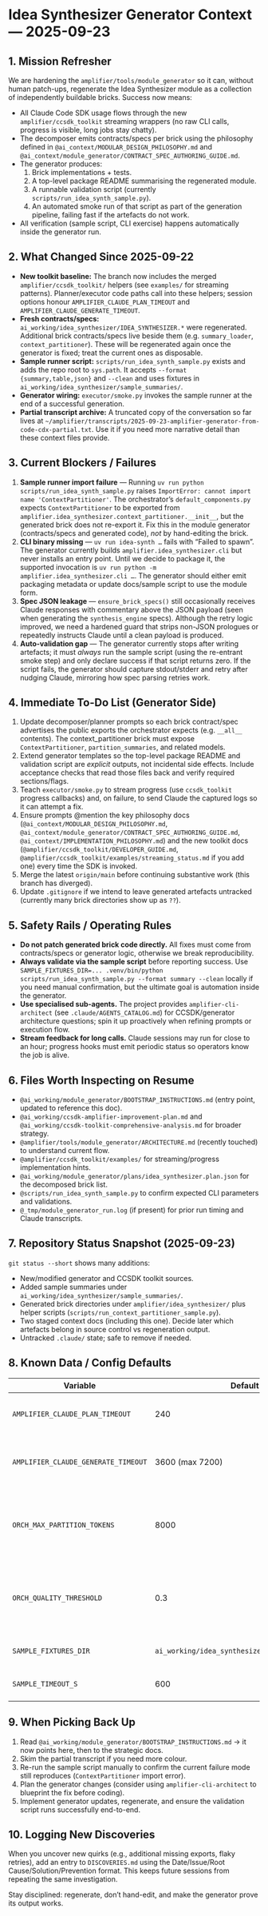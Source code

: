 # Idea Synthesizer Generator Context — 2025-09-23

## 1. Mission Refresher
We are hardening the `amplifier/tools/module_generator` so it can, without human patch-ups, regenerate the Idea Synthesizer module as a collection of independently buildable bricks. Success now means:
- All Claude Code SDK usage flows through the new `amplifier/ccsdk_toolkit` streaming wrappers (no raw CLI calls, progress is visible, long jobs stay chatty).
- The decomposer emits contracts/specs per brick using the philosophy defined in `@ai_context/MODULAR_DESIGN_PHILOSOPHY.md` and `@ai_context/module_generator/CONTRACT_SPEC_AUTHORING_GUIDE.md`.
- The generator produces:
  1. Brick implementations + tests.
  2. A top-level package README summarising the regenerated module.
  3. A runnable validation script (currently `scripts/run_idea_synth_sample.py`).
  4. An automated smoke run of that script as part of the generation pipeline, failing fast if the artefacts do not work.
- All verification (sample script, CLI exercise) happens automatically inside the generator run.

## 2. What Changed Since 2025-09-22
- **New toolkit baseline:** The branch now includes the merged `amplifier/ccsdk_toolkit/` helpers (see `examples/` for streaming patterns). Planner/executor code paths call into these helpers; session options honour `AMPLIFIER_CLAUDE_PLAN_TIMEOUT` and `AMPLIFIER_CLAUDE_GENERATE_TIMEOUT`.
- **Fresh contracts/specs:** `ai_working/idea_synthesizer/IDEA_SYNTHESIZER.*` were regenerated. Additional brick contracts/specs live beside them (e.g. `summary_loader`, `context_partitioner`). These will be regenerated again once the generator is fixed; treat the current ones as disposable.
- **Sample runner script:** `scripts/run_idea_synth_sample.py` exists and adds the repo root to `sys.path`. It accepts `--format {summary,table,json}` and `--clean` and uses fixtures in `ai_working/idea_synthesizer/sample_summaries/`.
- **Generator wiring:** `executor/smoke.py` invokes the sample runner at the end of a successful generation.
- **Partial transcript archive:** A truncated copy of the conversation so far lives at `~/amplifier/transcripts/2025-09-23-amplifier-generator-from-code-cdx-partial.txt`. Use it if you need more narrative detail than these context files provide.

## 3. Current Blockers / Failures
1. **Sample runner import failure** — Running `uv run python scripts/run_idea_synth_sample.py` raises `ImportError: cannot import name 'ContextPartitioner'`. The orchestrator’s `default_components.py` expects `ContextPartitioner` to be exported from `amplifier.idea_synthesizer.context_partitioner.__init__`, but the generated brick does not re-export it. Fix this in the module generator (contracts/specs and generated code), *not* by hand-editing the brick.
2. **CLI binary missing** — `uv run idea-synth …` fails with “Failed to spawn”. The generator currently builds `amplifier.idea_synthesizer.cli` but never installs an entry point. Until we decide to package it, the supported invocation is `uv run python -m amplifier.idea_synthesizer.cli …`. The generator should either emit packaging metadata or update docs/sample script to use the module form.
3. **Spec JSON leakage** — `ensure_brick_specs()` still occasionally receives Claude responses with commentary above the JSON payload (seen when generating the `synthesis_engine` specs). Although the retry logic improved, we need a hardened guard that strips non-JSON prologues or repeatedly instructs Claude until a clean payload is produced.
4. **Auto-validation gap** — The generator currently stops after writing artefacts; it must *always* run the sample script (using the re-entrant smoke step) and only declare success if that script returns zero. If the script fails, the generator should capture stdout/stderr and retry after nudging Claude, mirroring how spec parsing retries work.

## 4. Immediate To-Do List (Generator Side)
1. Update decomposer/planner prompts so each brick contract/spec advertises the public exports the orchestrator expects (e.g. `__all__` contents). The context_partitioner brick must expose `ContextPartitioner`, `partition_summaries`, and related models.
2. Extend generator templates so the top-level package README and validation script are *explicit* outputs, not incidental side effects. Include acceptance checks that read those files back and verify required sections/flags.
3. Teach `executor/smoke.py` to stream progress (use `ccsdk_toolkit` progress callbacks) and, on failure, to send Claude the captured logs so it can attempt a fix.
4. Ensure prompts @mention the key philosophy docs (`@ai_context/MODULAR_DESIGN_PHILOSOPHY.md`, `@ai_context/module_generator/CONTRACT_SPEC_AUTHORING_GUIDE.md`, `@ai_context/IMPLEMENTATION_PHILOSOPHY.md`) and the new toolkit docs (`@amplifier/ccsdk_toolkit/DEVELOPER_GUIDE.md`, `@amplifier/ccsdk_toolkit/examples/streaming_status.md` if you add one) every time the SDK is invoked.
5. Merge the latest `origin/main` before continuing substantive work (this branch has diverged).
6. Update `.gitignore` if we intend to leave generated artefacts untracked (currently many brick directories show up as `??`).

## 5. Safety Rails / Operating Rules
- **Do not patch generated brick code directly.** All fixes must come from contracts/specs or generator logic, otherwise we break reproducibility.
- **Always validate via the sample script** before reporting success. Use `SAMPLE_FIXTURES_DIR=... .venv/bin/python scripts/run_idea_synth_sample.py --format summary --clean` locally if you need manual confirmation, but the ultimate goal is automation inside the generator.
- **Use specialised sub-agents.** The project provides `amplifier-cli-architect` (see `.claude/AGENTS_CATALOG.md`) for CCSDK/generator architecture questions; spin it up proactively when refining prompts or execution flow.
- **Stream feedback for long calls.** Claude sessions may run for close to an hour; progress hooks must emit periodic status so operators know the job is alive.

## 6. Files Worth Inspecting on Resume
- `@ai_working/module_generator/BOOTSTRAP_INSTRUCTIONS.md` (entry point, updated to reference this doc).
- `@ai_working/ccsdk-amplifier-improvement-plan.md` and `@ai_working/ccsdk-toolkit-comprehensive-analysis.md` for broader strategy.
- `@amplifier/tools/module_generator/ARCHITECTURE.md` (recently touched) to understand current flow.
- `@amplifier/ccsdk_toolkit/examples/` for streaming/progress implementation hints.
- `@ai_working/module_generator/plans/idea_synthesizer.plan.json` for the decomposed brick list.
- `@scripts/run_idea_synth_sample.py` to confirm expected CLI parameters and validations.
- `@_tmp/module_generator_run.log` (if present) for prior run timing and Claude transcripts.

## 7. Repository Status Snapshot (2025-09-23)
`git status --short` shows many additions:
- New/modified generator and CCSDK toolkit sources.
- Added sample summaries under `ai_working/idea_synthesizer/sample_summaries/`.
- Generated brick directories under `amplifier/idea_synthesizer/` plus helper scripts (`scripts/run_context_partitioner_sample.py`).
- Two staged context docs (including this one). Decide later which artefacts belong in source control vs regeneration output.
- Untracked `.claude/` state; safe to remove if needed.

## 8. Known Data / Config Defaults
| Variable | Default | Notes |
|----------|---------|-------|
| `AMPLIFIER_CLAUDE_PLAN_TIMEOUT` | 240 | Seconds to wait on plan call before cancelling. |
| `AMPLIFIER_CLAUDE_GENERATE_TIMEOUT` | 3600 (max 7200) | Seconds to allow for long generation runs. |
| `ORCH_MAX_PARTITION_TOKENS` | 8000 | Orchestrator converts to partition config; adjust if partitions overrun. |
| `ORCH_QUALITY_THRESHOLD` | 0.3 | Low to ensure sample fixtures produce ideas; plan to revisit. |
| `SAMPLE_FIXTURES_DIR` | `ai_working/idea_synthesizer/sample_summaries` | Sample runner default. |
| `SAMPLE_TIMEOUT_S` | 600 | Increased to tolerate slower runs. |

## 9. When Picking Back Up
1. Read `@ai_working/module_generator/BOOTSTRAP_INSTRUCTIONS.md` → it now points here, then to the strategic docs.
2. Skim the partial transcript if you need more colour.
3. Re-run the sample script manually to confirm the current failure mode still reproduces (`ContextPartitioner` import error).
4. Plan the generator changes (consider using `amplifier-cli-architect` to blueprint the fix before coding).
5. Implement generator updates, regenerate, and ensure the validation script runs successfully end-to-end.

## 10. Logging New Discoveries
When you uncover new quirks (e.g., additional missing exports, flaky retries), add an entry to `DISCOVERIES.md` using the Date/Issue/Root Cause/Solution/Prevention format. This keeps future sessions from repeating the same investigation.

Stay disciplined: regenerate, don’t hand-edit, and make the generator prove its output works.
